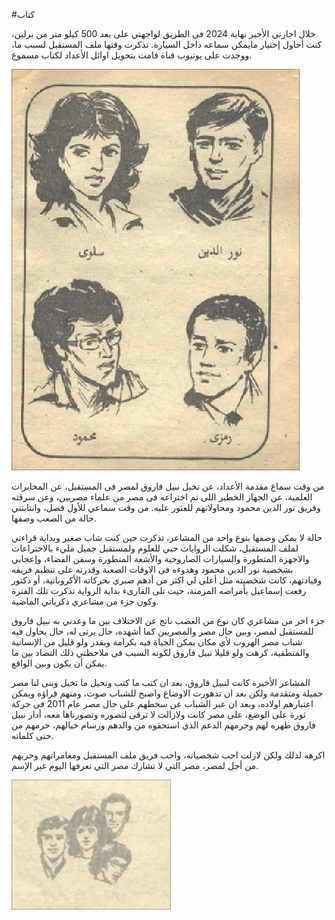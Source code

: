 #كتاب

خلال اجازتي الأخير نهاية 2024 فى الطريق لواجهتي على بعد 500 كيلو متر من برلين، كنت أحاول إختيار مايمكن سماعه داخل السيارة. تذكرت وقتها ملف المستقبل لسبب ما، ووجدت على يوتيوب قناة قامت بتحويل اوائل الأعداد لكتاب مسموع.

![](/public/45c06b050852d9977f44fd470dc0d27e81cf77156e5f69944dcb81f1cee58868.png)

من وقت سماع مقدمة الأعداد، عن تخيل نبيل فاروق لمصر فى المستقبل، عن المخابرات العلمية، عن الجهاز الخطير اللى تم اختراعه فى مصر من علماء مصريين، وعن سرقته وفريق نور الدين محمود ومحاولاتهم للعثور عليه. من وقت سماعي للأول فصل، وانتابتني حالة من الصعب وصفها.

حالة لا يمكن وصفها بنوع واحد من المشاعر، تذكرت حين كنت شاب صغير وبداية قراءتي لملف المستقبل، شكلت الروايات حبي للعلوم ولمستقبل جميل مليء بالاختراعات والاجهزة المتطورة والسيارات الصاروخية والأشعة المتطورة وسفن الفضاء، وإعجابي بشخصية نور الدين محمود وهدوءه فى الاوقات الصعبة وقدرته على تنظيم فريقه وقيادتهم، كانت شخصيته مثل أعلى لي اكثر من أدهم صبري بحركاته الأكروباتية، أو دكتور رفعت إسماعيل بأمراضه المزمنة، حيت تلى القارىء بداية الرواية تذكرت تلك الفترة وكون جزء من مشاعري ذكرياتي الماضية.

جزء اخر من مشاعري كان نوع من الغضب ناتج عن الاختلاف بين ما وعدني به نبيل فاروق للمستقبل لمصر، وبين حال مصر والمصريين كما أشهده، حال يرثى له، حال يحاول فيه شباب مصر الهروب لأي مكان يمكن الحياة فيه بكرامة وبقدر ولو قليل من الإنسانية والمنطقية، كرهت ولو قليلا نبيل فاروق لكونه السبب فى ملاحظتي ذلك التضاد بين ما يمكن أن يكون وبين الواقع.

المشاعر الأخيرة كانت لنبيل فاروق، بعد ان كتب ما كتب وتخيل ما تخيل وبنى لنا مصر جميلة ومتقدمة ولكن بعد ان تدهورت الاوضاع واصبح للشباب صوت، ومنهم قراؤه ويمكن اعتبارهم اولاده، وبعد ان عبر الشباب عن سخطهم على حال مصر عام 2011 فى حركة ثورة على الوضع، على مصر كانت ولازالت لا ترقى لتصوره وتصورناها معه، أدار نبيل فاروق ظهره لهم وحرمهم الدعم الذي استحقوه من والدهم ورسام خيالهم، حرمهم من حتى كلماته.

اكرهه لذلك ولكن لازلت احب شخصياته، واحب فريق ملف المستقبل ومغامراتهم وحربهم من أجل لمصر، مصر التي لا تشارك مصر التي نعرفها اليوم غير الإسم.

![](/public/0301abc30e5156a1a97ad330db14f2402fac782502fb4a0f31cc2565f00d1943.png)


